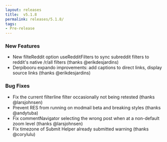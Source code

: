 ```yaml
---
layout: releases
title:  v5.1.8
permalink: releases/5.1.8/
tags:
- Pre-release
---
```


### New Features

- New filteReddit option useRedditFilters to sync subreddit filters to reddit's native /r/all filters (thanks @erikdesjardins)
- Derpibooru expando improvements: add captions to direct links, display source links (thanks @erikdesjardins)

### Bug Fixes

- Fix the current filterline filter occasionally not being retested (thanks @larsjohnsen)
- Prevent RES from running on modmail beta and breaking styles (thanks @andytuba)
- Fix commentNavigator selecting the wrong post when at a non-default zoom level (thanks @larsjohnsen)
- Fix timezone of Submit Helper already submitted warning (thanks @corylulu)
